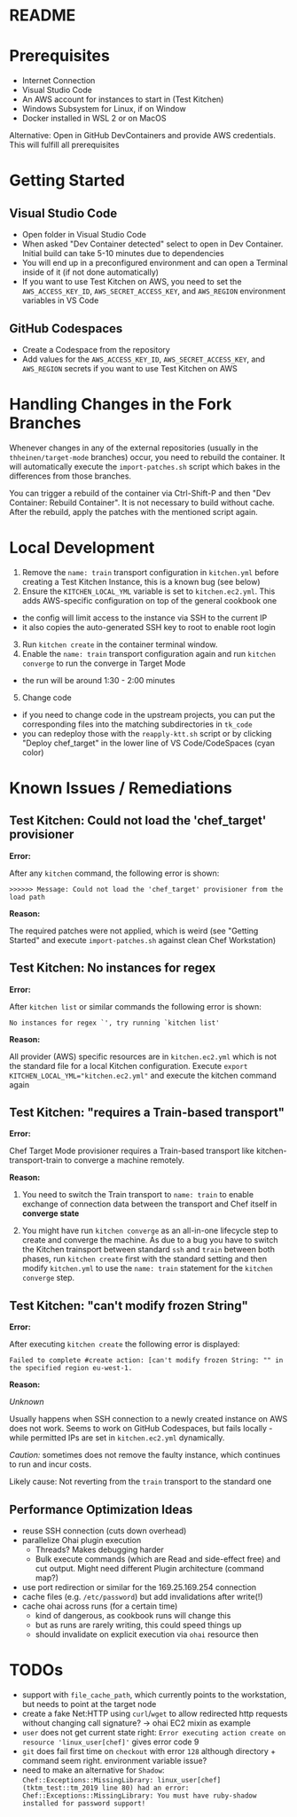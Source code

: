 # README

# Prerequisites

- Internet Connection
- Visual Studio Code
- An AWS account for instances to start in (Test Kitchen)
- Windows Subsystem for Linux, if on Window
- Docker installed in WSL 2 or on MacOS

Alternative: Open in GitHub DevContainers and provide AWS credentials. This will fulfill all prerequisites

# Getting Started

## Visual Studio Code

- Open folder in Visual Studio Code
- When asked "Dev Container detected" select to open in Dev Container. Initial build can take 5-10 minutes due to dependencies
- You will end up in a preconfigured environment and can open a Terminal inside of it (if not done automatically)
- If you want to use Test Kitchen on AWS, you need to set the `AWS_ACCESS_KEY_ID`, `AWS_SECRET_ACCESS_KEY`, and `AWS_REGION` environment variables in VS Code

## GitHub Codespaces

- Create a Codespace from the repository
- Add values for the `AWS_ACCESS_KEY_ID`, `AWS_SECRET_ACCESS_KEY`, and `AWS_REGION` secrets if you want to use Test Kitchen on AWS

# Handling Changes in the Fork Branches

Whenever changes in any of the external repositories (usually in the `thheinen/target-mode` branches) occur, you need to rebuild the container. It will automatically execute the `import-patches.sh` script which bakes in the differences from those branches.

You can trigger a rebuild of the container via Ctrl-Shift-P and then "Dev Container: Rebuild Container". It is not necessary to build without cache. After the rebuild, apply the patches with the mentioned script again.

# Local Development

1. Remove the `name: train` transport configuration in `kitchen.yml` before creating a Test Kitchen Instance, this is a known bug (see below)
2. Ensure the `KITCHEN_LOCAL_YML` variable is set to `kitchen.ec2.yml`. This adds AWS-specific configuration on top of the general cookbook one
  - the config will limit access to the instance via SSH to the current IP
  - it also copies the auto-generated SSH key to root to enable root login
3. Run `kitchen create` in the container terminal window.
4. Enable the `name: train` transport configuration again and run `kitchen converge` to run the converge in Target Mode
  - the run will be around 1:30 - 2:00 minutes
5. Change code
  - if you need to change code in the upstream projects, you can put the corresponding files into the matching subdirectories in `tk_code`
  - you can redeploy those with the `reapply-ktt.sh` script or by clicking "Deploy chef_target" in the lower line of VS Code/CodeSpaces (cyan color)

# Known Issues / Remediations

## Test Kitchen: Could not load the 'chef_target' provisioner

__Error:__

After any `kitchen` command, the following error is shown:
```
>>>>>> Message: Could not load the 'chef_target' provisioner from the load path
```

__Reason:__

The required patches were not applied, which is weird (see "Getting Started" and execute `import-patches.sh` against clean Chef Workstation)

## Test Kitchen: No instances for regex

__Error:__

After `kitchen list` or similar commands the following error is shown:
```
No instances for regex `', try running `kitchen list'
```

__Reason:__

All provider (AWS) specific resources are in `kitchen.ec2.yml` which is not the standard file for a local Kitchen configuration.
Execute `export KITCHEN_LOCAL_YML="kitchen.ec2.yml"` and execute the kitchen command again

## Test Kitchen: "requires a Train-based transport"

__Error:__

Chef Target Mode provisioner requires a Train-based transport like kitchen-transport-train to converge a machine remotely.

__Reason:__

1. You need to switch the Train transport to `name: train` to enable exchange of connection data between the transport and Chef itself in __converge state__

2. You might have run `kitchen converge` as an all-in-one lifecycle step to create and converge the machine. As due to a bug you have to switch the Kitchen trainsport between standard `ssh` and `train` between both phases, run `kitchen create` first with the standard setting and then modify `kitchen.yml` to use the `name: train` statement for the `kitchen converge` step.

## Test Kitchen: "can't modify frozen String"

__Error:__

After executing `kitchen create` the following error is displayed:

```
Failed to complete #create action: [can't modify frozen String: "" in the specified region eu-west-1.
```

__Reason:__

_Unknown_

Usually happens when SSH connection to a newly created instance on AWS does not work. Seems to work on GitHub Codespaces, but fails locally - while permitted IPs are set in `kitchen.ec2.yml` dynamically.

_Caution:_ sometimes does not remove the faulty instance, which continues to run and incur costs.

Likely cause: Not reverting from the `train` transport to the standard one

## Performance Optimization Ideas

- reuse SSH connection (cuts down overhead)
- parallelize Ohai plugin execution
  - Threads? Makes debugging harder
  - Bulk execute commands (which are Read and side-effect free) and cut output. Might need different Plugin architecture (command map?)
- use port redirection or similar for the 169.25.169.254 connection
- cache files (e.g. `/etc/password`) but add invalidations after write(!)
- cache ohai across runs (for a certain time)
    - kind of dangerous, as cookbook runs will change this
    - but as runs are rarely writing, this could speed things up
    - should invalidate on explicit execution via `ohai` resource then

# TODOs

- support with `file_cache_path`, which currently points to the workstation, but needs to point at the target node
- create a fake Net:HTTP using `curl`/`wget` to allow redirected http requests without changing call signature? -> ohai EC2 mixin as example
- `user` does not get current state right: `Error executing action create on resource 'linux_user[chef]'` gives error code 9
- `git` does fail first time on `checkout` with error `128` although directory + command seem right. environment variable issue?
- need to make an alternative for `Shadow`: `Chef::Exceptions::MissingLibrary: linux_user[chef] (tktm_test::tm_2019 line 80) had an error: Chef::Exceptions::MissingLibrary: You must have ruby-shadow installed for password support!`